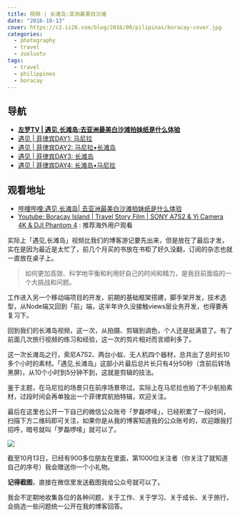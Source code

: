 ```yaml
---
title: 视频 | 长滩岛:亚洲最美白沙滩
date: "2016-10-13"
cover: https://c2.is26.com/blog/2016/09/pilipinas/boracay-cover.jpg
categories:
  - photography
  - travel
  - zuoluotv
tags:
  - travel
  - philippines
  - boracay
---
```


## 导航

- **[左罗TV | 遇见,长滩岛:去亚洲最美白沙滩拍妹纸是什么体验](https://luolei.org/travel-to-boracay-2016/)**
- [遇见 | 菲律宾DAY1: 马尼拉](https://luolei.org/pilipinas-travel-day-1/)
- [遇见 | 菲律宾DAY2: 马尼拉•长滩岛](https://luolei.org/pilipinas-travel-day-2/)
- [遇见 | 菲律宾DAY3: 长滩岛](https://luolei.org/pilipinas-travel-day-3/)
- [遇见 | 菲律宾DAY4: 长滩岛•马尼拉](https://luolei.org/pilipinas-travel-day-4/)

## 观看地址

- [哔哩哔哩:遇见,长滩岛| 去亚洲最美白沙滩拍妹纸是什么体验](https://www.bilibili.com/video/BV1gs411h7Ut/)
- [Youtube: Boracay Island | Travel Story Film | SONY A7S2 & Yi Camera 4K & DJI Phantom 4](https://www.youtube.com/watch?v=tX9d8H9fOpU) : 推荐海外用户观看

实际上「遇见,长滩岛」视频比我们的博客游记要先出来，但是放在了最后才发，实在是因为最近是太忙了，前几个月买的书放在书柜了好久没翻，订阅的杂志也就一直放在桌子上。

> 如何更加高效、科学地平衡和利用好自己的时间和精力，是我目前面临的一个大挑战和问题。

工作进入另一个移动端项目的开发，前期的基础框架搭建，脚手架开发，技术选型，从Node端又回到「前」端，这半年许久没接触views层业务开发，也得要再复习下。

回到我们的长滩岛视频，这一次，从拍摄、剪辑到调色，个人还是挺满意了。有了前面几次旅行视频的练习和经验，这一次的剪片相对而言顺利多了。

这一次长滩岛之行，索尼A7S2、两台小蚁、无人机四个器材，总共出了总时长10多个小时的素材。「遇见,长滩岛」这部小片最后总片长只有4分50秒（含前后转场黑屏)，从10个小时到5分钟不到，这就是剪辑的技法。

鉴于主题，在马尼拉的场景只在前序场景带过。实际上在马尼拉也拍了不少航拍素材，过段时间会再单独出一个菲律宾航拍特辑，欢迎关注。

最后在这里也公开一下自己的微信公众账号「罗磊啰嗦」，已经积累了一段时间，扫描下方二维码即可关注，如果你是从我的博客知道我的公众账号的，欢迎跟我打招呼，暗号就叫「罗磊啰嗦」就可以了。

![](https://c2.is26.com/wechat.png)

截至10月13日，已经有900多位朋友在里面，第1000位关注者（你关注了就知道自己的序号）我会赠送你一个小礼物。

**记得截图**，直接在微信里发送截图我给公众号就可以了。

我会不定期地收集各位的各种问题，关于工作、关于学习、关于成长、关于旅行，会挑选一些问题统一公开在我的博客回答。
